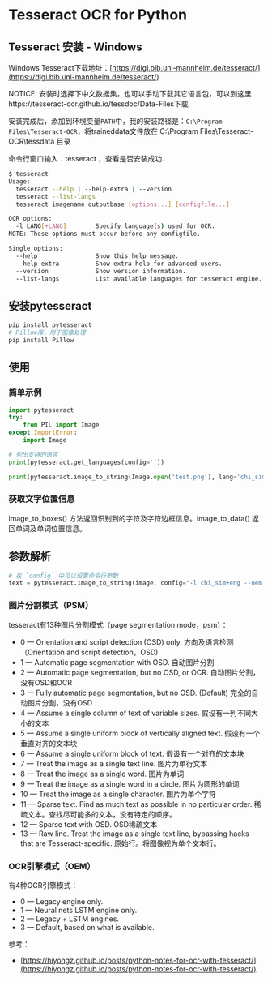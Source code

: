 # Tesseract OCR for Python

## Tesseract 安装 - Windows

Windows Tesseract下载地址：[https://digi.bib.uni-mannheim.de/tesseract/](https://digi.bib.uni-mannheim.de/tesseract/)

NOTICE: 安装时选择下中文数据集，也可以手动下载其它语言包，可以到这里https://tesseract-ocr.github.io/tessdoc/Data-Files下载

安装完成后，添加到环境变量`PATH`中，我的安装路径是：`C:\Program Files\Tesseract-OCR`，将traineddata文件放在 C:\Program Files\Tesseract-OCR\tessdata 目录

命令行窗口输入：tesseract ，查看是否安装成功.

```sh
$ tesseract
Usage:
  tesseract --help | --help-extra | --version
  tesseract --list-langs
  tesseract imagename outputbase [options...] [configfile...]

OCR options:
  -l LANG[+LANG]        Specify language(s) used for OCR.
NOTE: These options must occur before any configfile.

Single options:
  --help                Show this help message.
  --help-extra          Show extra help for advanced users.
  --version             Show version information.
  --list-langs          List available languages for tesseract engine.
```

## 安装pytesseract

```sh
pip install pytesseract
# Pillow库，用于图像处理
pip install Pillow
```

## 使用

### 简单示例

```py
import pytesseract
try:
    from PIL import Image
except ImportError:
    import Image

# 列出支持的语言
print(pytesseract.get_languages(config=''))

print(pytesseract.image_to_string(Image.open('test.png'), lang='chi_sim+eng'))
```

### 获取文字位置信息

image_to_boxes() 方法返回识别到的字符及字符边框信息。image_to_data() 返回单词及单词位置信息。

## 参数解析

```py
# 在 `config` 中可以设置命令行参数
text = pytesseract.image_to_string(image, config="-l chi_sim+eng --oem 3 --psm 6")
```

### 图片分割模式（PSM）

tesseract有13种图片分割模式（page segmentation mode，psm）：

- 0 — Orientation and script detection (OSD) only. 方向及语言检测（Orientation and script detection，OSD)
- 1 — Automatic page segmentation with OSD. 自动图片分割
- 2 — Automatic page segmentation, but no OSD, or OCR. 自动图片分割，没有OSD和OCR
- 3 — Fully automatic page segmentation, but no OSD. (Default) 完全的自动图片分割，没有OSD
- 4 — Assume a single column of text of variable sizes. 假设有一列不同大小的文本
- 5 — Assume a single uniform block of vertically aligned text. 假设有一个垂直对齐的文本块
- 6 — Assume a single uniform block of text. 假设有一个对齐的文本块
- 7 — Treat the image as a single text line. 图片为单行文本
- 8 — Treat the image as a single word. 图片为单词
- 9 — Treat the image as a single word in a circle. 图片为圆形的单词
- 10 — Treat the image as a single character. 图片为单个字符
- 11 — Sparse text. Find as much text as possible in no particular order. 稀疏文本。查找尽可能多的文本，没有特定的顺序。
- 12 — Sparse text with OSD. OSD稀疏文本
- 13 — Raw line. Treat the image as a single text line, bypassing hacks that are Tesseract-specific. 原始行。将图像视为单个文本行。

### OCR引擎模式（OEM）

有4种OCR引擎模式：

- 0 — Legacy engine only.
- 1 — Neural nets LSTM engine only.
- 2 — Legacy + LSTM engines.
- 3 — Default, based on what is available.

参考：

- [https://hiyongz.github.io/posts/python-notes-for-ocr-with-tesseract/](https://hiyongz.github.io/posts/python-notes-for-ocr-with-tesseract/)